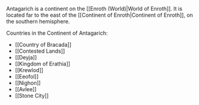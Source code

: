
Antagarich is a continent on the [[Enroth (World)|World of Enroth]]. It is located far to the east of the [[Continent of Enroth|Continent of Enroth]], on the southern hemisphere.

Countries in the Continent of Antagarich:
* [[Country of Bracada]]
* [[Contested Lands]]
* [[Deyja]]
* [[Kingdom of Erathia]]
* [[Krewlod]]
* [[Eeofol]]
* [[Nighon]]
* [[Avlee]]
* [[Stone City]]